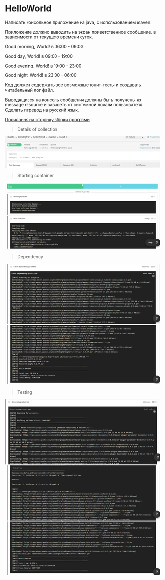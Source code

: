 # HelloWorld
Написать консольное приложение на java, с использованием maven.


Приложение должно выводить на экран приветственное сообщение, в зависимости от текущего времени суток.


Good morning, World! в 06:00 - 09:00


Good day, World! в 09:00 - 19:00


Good evening, World! в 19:00 - 23:00


Good night, World! в 23:00 - 06:00


Код должен содержать все возможные юнит-тесты и создавать читабельный лог файл.


Выводящиеся на консоль сообщения должны быть получены из message resource и зависеть от системной локали пользователя. Сделать перевод на русский язык.



[Посилання на сторінку збірки програми](https://circleci.com/gh/Dimitrij512/helloWorld/1#tests/containers/0)

> Details of collection

![logo](https://github.com/Dimitrij512/helloWorld/raw/master/images/screenshot-details.png)

> Starting container

![logo](https://github.com/Dimitrij512/helloWorld/raw/master/images/screenshot-startin_container.png)

> Dependency

![logo](https://github.com/Dimitrij512/helloWorld/raw/master/images/screenshot-dependency.png)
![logo](https://github.com/Dimitrij512/helloWorld/raw/master/images/screenshot-dependency2.png)

> Testing

![logo](https://github.com/Dimitrij512/helloWorld/raw/master/images/screenshot-test.png)
![logo](https://github.com/Dimitrij512/helloWorld/raw/master/images/screenshot-test2.png)
![logo](https://github.com/Dimitrij512/helloWorld/raw/master/images/screenshot-test3.png)

	